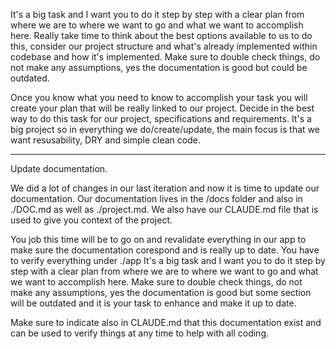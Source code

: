 

It's a big task and I want you to do it step by step with a clear plan from where we are to where we want to go and what we want to accomplish here.
Really take time to think about the best options available to us to do this, consider our project structure and what's already implemented within codebase and how it's implemented. Make sure to double check things, do not make any assumptions, yes the documentation is good but could be outdated. 

Once you know what you need to know to accomplish your task you will create your plan that will be really linked to our project.
Decide in the best way to do this task for our project, specifications and requirements. 
It's a big project so in everything we do/create/update, the main focus is that we want resusability, DRY and simple clean code.



------


Update documentation.

We did a lot of changes in our last iteration and now it is time to update our documentation.
Our documentation lives in the /docs folder and also in ./DOC.md as well as ./project.md. We also have our CLAUDE.md file that is used to give you context of the project.

You job this time will be to go on and revalidate everything in our app to make sure the documentation corespond and is really up to date.
You have to verify everything under ./app
It's a big task and I want you to do it step by step with a clear plan from where we are to where we want to go and what we want to accomplish here. Make sure to double check things, do not make any assumptions, yes the documentation is good but some section will be outdated and it is your task to enhance and make it up to date.

Make sure to indicate also in CLAUDE.md that this documentation exist and can be used to verify things at any time to help with all coding.